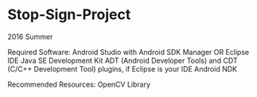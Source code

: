 # Stop-Sign-Project
2016 Summer

Required Software:
 Android Studio with Android SDK Manager OR Eclipse IDE
 Java SE Development Kit
 ADT (Android Developer Tools) and CDT (C/C++ Development Tool) plugins, if Eclipse is your IDE
 Android NDK

Recommended Resources:
OpenCV Library




